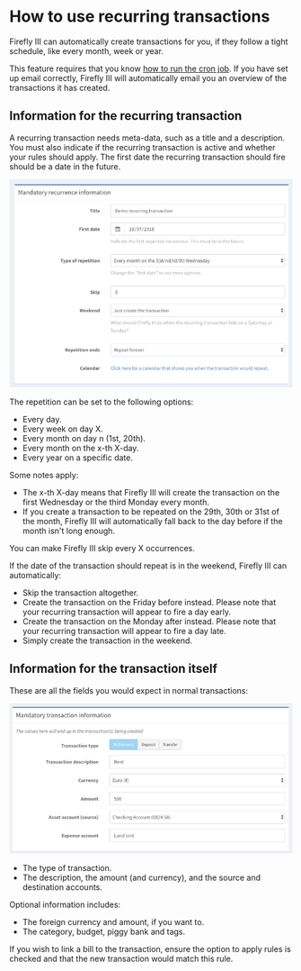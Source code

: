# How to use recurring transactions 

Firefly III can automatically create transactions for you, if they follow a tight schedule, like every month, week or year.

This feature requires that you know [how to run the cron job](../advanced/cron.md). If you have set up email correctly, Firefly III will automatically email you an overview of the transactions it has created.

## Information for the recurring transaction

A recurring transaction needs meta-data, such as a title and a description. You must also indicate if the recurring transaction is active and whether your rules should apply. The first date the recurring transaction should fire should be a date in the future.

![Mandatory information for a recurring transaction.](../../../images/how-to/firefly-iii/finances/recurrence-mandatory.png)

The repetition can be set to the following options:

- Every day.
- Every week on day X.
- Every month on day n (1st, 20th).
- Every month on the x-th X-day.
- Every year on a specific date.

Some notes apply:

- The x-th X-day means that Firefly III will create the transaction on the first Wednesday or the third Monday every month.
- If you create a transaction to be repeated on the 29th, 30th or 31st of the month, Firefly III will automatically fall back to the day before if the month isn't long enough.

You can make Firefly III skip every X occurrences.

If the date of the transaction should repeat is in the weekend, Firefly III can automatically:

- Skip the transaction altogether.
- Create the transaction on the Friday before instead. Please note that your recurring transaction will appear to fire a day early.
- Create the transaction on the Monday after instead. Please note that your recurring transaction will appear to fire a day late.
- Simply create the transaction in the weekend.

## Information for the transaction itself

These are all the fields you would expect in normal transactions:

![Mandatory information for a recurring transaction.](../../../images/how-to/firefly-iii/finances/transaction-mandatory.png)

- The type of transaction.
- The description, the amount (and currency), and the source and destination accounts.

Optional information includes:

- The foreign currency and amount, if you want to.
- The category, budget, piggy bank and tags.

If you wish to link a bill to the transaction, ensure the option to apply rules is checked and that the new transaction would match this rule.
